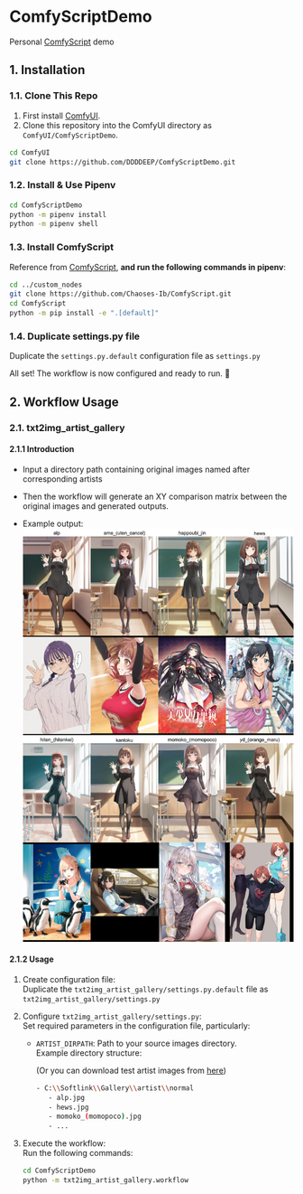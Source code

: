 # ComfyScriptDemo
Personal [ComfyScript](https://github.com/Chaoses-Ib/ComfyScript) demo


## 1. Installation
### 1.1. Clone This Repo

1. First install [ComfyUI](https://github.com/comfyanonymous/ComfyUI).
2. Clone this repository into the ComfyUI directory as `ComfyUI/ComfyScriptDemo`.

```bash
cd ComfyUI
git clone https://github.com/DDDDEEP/ComfyScriptDemo.git
```



### 1.2. Install & Use Pipenv

```bash
cd ComfyScriptDemo
python -m pipenv install
python -m pipenv shell
```


### 1.3. Install ComfyScript

Reference from [ComfyScript](https://github.com/Chaoses-Ib/ComfyScript), **and run the following commands in pipenv**:

```bash
cd ../custom_nodes
git clone https://github.com/Chaoses-Ib/ComfyScript.git
cd ComfyScript
python -m pip install -e ".[default]"
```

### 1.4. Duplicate settings.py file

Duplicate the `settings.py.default` configuration file as `settings.py`

All set! The workflow is now configured and ready to run. 🚀



## 2. Workflow Usage

### 2.1. txt2img_artist_gallery

#### 2.1.1 Introduction
- Input a directory path containing original images named after corresponding artists

- Then the workflow will generate an XY comparison matrix between the original images and generated outputs.

- Example output:  
![txt2img_artist_gallery](./assets/result-txt2img_artist_gallery-artist_test-689914488429495-0.jpg)

#### 2.1.2 Usage

1. Create configuration file:  
   Duplicate the `txt2img_artist_gallery/settings.py.default` file as `txt2img_artist_gallery/settings.py`

2. Configure `txt2img_artist_gallery/settings.py`:  
   Set required parameters in the configuration file, particularly:
   - `ARTIST_DIRPATH`: Path to your source images directory.  
     Example directory structure:
     
     (Or you can download test artist images from [here](https://drive.google.com/file/d/1JT9zBapx24HLdtsGhU2tuucgwRBPB0gp/view?usp=drive_link))
     ```bash
     - C:\\Softlink\\Gallery\\artist\\normal
        - alp.jpg
        - hews.jpg
        - momoko_(momopoco).jpg
        - ...
     ```


3. Execute the workflow:  
   Run the following commands:
   ```bash
   cd ComfyScriptDemo
   python -m txt2img_artist_gallery.workflow
   ```